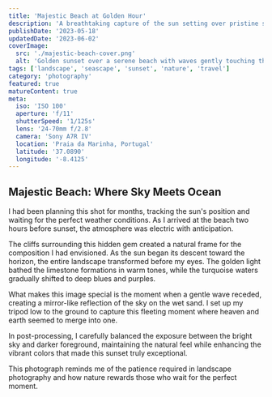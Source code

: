 ```yaml
---
title: 'Majestic Beach at Golden Hour'
description: 'A breathtaking capture of the sun setting over pristine shorelines, where golden rays dance across the gentle waves and create a symphony of colors in the sky.'
publishDate: '2023-05-18'
updatedDate: '2023-06-02'
coverImage:
  src: './majestic-beach-cover.png'
  alt: 'Golden sunset over a serene beach with waves gently touching the shore'
tags: ['landscape', 'seascape', 'sunset', 'nature', 'travel']
category: 'photography'
featured: true
matureContent: true
meta:
  iso: 'ISO 100'
  aperture: 'f/11'
  shutterSpeed: '1/125s'
  lens: '24-70mm f/2.8'
  camera: 'Sony A7R IV'
  location: 'Praia da Marinha, Portugal'
  latitude: '37.0890'
  longitude: '-8.4125'
---
```


## Majestic Beach: Where Sky Meets Ocean

I had been planning this shot for months, tracking the sun's position and waiting for the perfect weather conditions. As I arrived at the beach two hours before sunset, the atmosphere was electric with anticipation.

The cliffs surrounding this hidden gem created a natural frame for the composition I had envisioned. As the sun began its descent toward the horizon, the entire landscape transformed before my eyes. The golden light bathed the limestone formations in warm tones, while the turquoise waters gradually shifted to deep blues and purples.

What makes this image special is the moment when a gentle wave receded, creating a mirror-like reflection of the sky on the wet sand. I set up my tripod low to the ground to capture this fleeting moment where heaven and earth seemed to merge into one.

In post-processing, I carefully balanced the exposure between the bright sky and darker foreground, maintaining the natural feel while enhancing the vibrant colors that made this sunset truly exceptional.

This photograph reminds me of the patience required in landscape photography and how nature rewards those who wait for the perfect moment.
